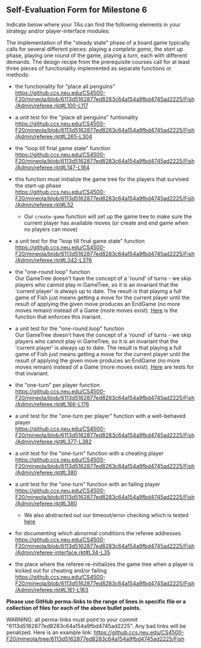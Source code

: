 ## Self-Evaluation Form for Milestone 6

Indicate below where your TAs can find the following elements in your strategy and/or player-interface modules:

The implementation of the "steady state" phase of a board game
typically calls for several different pieces: playing a *complete
game*, the *start up* phase, playing one *round* of the game, playing a *turn*, 
each with different demands. The design recipe from the prerequisite courses call
for at least three pieces of functionality implemented as separate
functions or methods:

- the functionality for "place all penguins"  
https://github.ccs.neu.edu/CS4500-F20/mineola/blob/6113d5162877ed8283c64a154a9fbd4745ad2225/Fish/Admin/referee.rkt#L100-L117

- a unit test for the "place all penguins" funtionality  
https://github.ccs.neu.edu/CS4500-F20/mineola/blob/6113d5162877ed8283c64a154a9fbd4745ad2225/Fish/Admin/referee.rkt#L265-L304

- the "loop till final game state" function  
https://github.ccs.neu.edu/CS4500-F20/mineola/blob/6113d5162877ed8283c64a154a9fbd4745ad2225/Fish/Admin/referee.rkt#L147-L164

- this function must initialize the game tree for the players that survived the start-up phase  
https://github.ccs.neu.edu/CS4500-F20/mineola/blob/6113d5162877ed8283c64a154a9fbd4745ad2225/Fish/Admin/referee.rkt#L52
  - Our `create-game` function will set up the game tree to make sure the current player has available moves (or create and end game when no players can move)

- a unit test for the "loop till final game state"  function  
https://github.ccs.neu.edu/CS4500-F20/mineola/blob/6113d5162877ed8283c64a154a9fbd4745ad2225/Fish/Admin/referee.rkt#L342-L376

- the "one-round loop" function  
Our GameTree doesn't have the concept of a 'round' of turns - we skip players who cannot play in GameTree, so it is an invariant that the 'current player' is always up to date. The result is that playing a full game of Fish just means getting a move for the current player until the result of applying the given move produces an EndGame (no more moves remain) instead of a Game (more moves exist). [Here](https://github.ccs.neu.edu/CS4500-F20/mineola/blob/6113d5162877ed8283c64a154a9fbd4745ad2225/Fish/Common/game-tree.rkt#L55-L65) is the function that enforces this inariant.

- a unit test for the "one-round loop" function  
Our GameTree doesn't have the concept of a 'round' of turns - we skip players who cannot play in GameTree, so it is an invariant that the 'current player' is always up to date. The result is that playing a full game of Fish just means getting a move for the current player until the result of applying the given move produces an EndGame (no more moves remain) instead of a Game (more moves exist). [Here](https://github.ccs.neu.edu/CS4500-F20/mineola/blob/6113d5162877ed8283c64a154a9fbd4745ad2225/Fish/Common/game-tree.rkt#L152-L192) are tests for that invariant.

- the "one-turn" per player function  
https://github.ccs.neu.edu/CS4500-F20/mineola/blob/6113d5162877ed8283c64a154a9fbd4745ad2225/Fish/Admin/referee.rkt#L166-L176

- a unit test for the "one-turn per player" function with a well-behaved player  
https://github.ccs.neu.edu/CS4500-F20/mineola/blob/6113d5162877ed8283c64a154a9fbd4745ad2225/Fish/Admin/referee.rkt#L377-L382

- a unit test for the "one-turn" function with a cheating player  
https://github.ccs.neu.edu/CS4500-F20/mineola/blob/6113d5162877ed8283c64a154a9fbd4745ad2225/Fish/Admin/referee.rkt#L380

- a unit test for the "one-turn" function with an failing player  
https://github.ccs.neu.edu/CS4500-F20/mineola/blob/6113d5162877ed8283c64a154a9fbd4745ad2225/Fish/Admin/referee.rkt#L380
  - We also abstracted out our timeout/error checking which is tested [here](https://github.ccs.neu.edu/CS4500-F20/mineola/blob/6113d5162877ed8283c64a154a9fbd4745ad2225/Fish/Admin/referee.rkt#L399-L402)

- for documenting which abnormal conditions the referee addresses  
https://github.ccs.neu.edu/CS4500-F20/mineola/blob/6113d5162877ed8283c64a154a9fbd4745ad2225/Fish/Admin/referee-interface.rkt#L34-L35

- the place where the referee re-initializes the game tree when a player is kicked out for cheating and/or failing  
https://github.ccs.neu.edu/CS4500-F20/mineola/blob/6113d5162877ed8283c64a154a9fbd4745ad2225/Fish/Admin/referee.rkt#L161-L163


**Please use GitHub perma-links to the range of lines in specific
file or a collection of files for each of the above bullet points.**

  WARNING: all perma-links must point to your commit "6113d5162877ed8283c64a154a9fbd4745ad2225".
  Any bad links will be penalized.
  Here is an example link:
    <https://github.ccs.neu.edu/CS4500-F20/mineola/tree/6113d5162877ed8283c64a154a9fbd4745ad2225/Fish>

